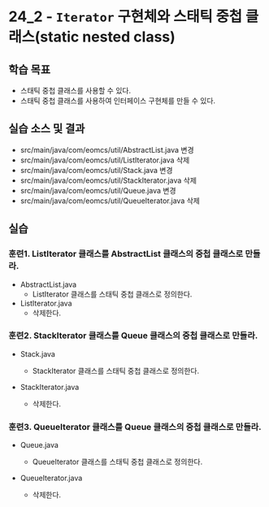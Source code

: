 # 24_2 - `Iterator` 구현체와 스태틱 중첩 클래스(static nested class)

## 학습 목표

- 스태틱 중첩 클래스를 사용할 수 있다.
- 스태틱 중첩 클래스를 사용하여 인터페이스 구현체를 만들 수 있다.


## 실습 소스 및 결과

- src/main/java/com/eomcs/util/AbstractList.java 변경
- src/main/java/com/eomcs/util/ListIterator.java 삭제
- src/main/java/com/eomcs/util/Stack.java 변경
- src/main/java/com/eomcs/util/StackIterator.java 삭제
- src/main/java/com/eomcs/util/Queue.java 변경
- src/main/java/com/eomcs/util/QueueIterator.java 삭제

## 실습

### 훈련1. ListIterator 클래스를 AbstractList 클래스의 중첩 클래스로 만들라.

- AbstractList.java 
    - ListIterator 클래스를 스태틱 중첩 클래스로 정의한다.
- ListIterator.java
    - 삭제한다.

### 훈련2. StackIterator 클래스를 Queue 클래스의 중첩 클래스로 만들라.

- Stack.java 
    - StackIterator 클래스를 스태틱 중첩 클래스로 정의한다.
    
- StackIterator.java
    - 삭제한다.
    
### 훈련3. QueueIterator 클래스를 Queue 클래스의 중첩 클래스로 만들라.

- Queue.java 
    - QueueIterator 클래스를 스태틱 중첩 클래스로 정의한다.
    
- QueueIterator.java
    - 삭제한다.


